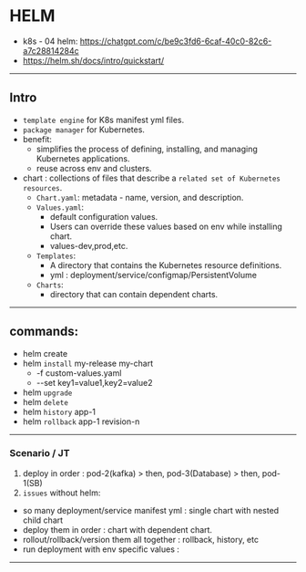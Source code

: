 # HELM
- k8s - 04 helm: https://chatgpt.com/c/be9c3fd6-6caf-40c0-82c6-a7c28814284c
- https://helm.sh/docs/intro/quickstart/
---
## Intro
- `template engine` for K8s manifest yml files.
- `package manager` for Kubernetes.
- benefit:
  - simplifies the process of defining, installing, and managing Kubernetes applications.
  - reuse across env and clusters.
- chart : collections of files that describe a `related set of Kubernetes resources`.
  - `Chart.yaml`: metadata - name, version, and description.
  - `Values.yaml`: 
    - default configuration values.
    - Users can override these values based on env while installing chart.
    - values-dev,prod,etc.
  - `Templates`: 
    - A directory that contains the Kubernetes resource definitions. 
    - yml : deployment/service/configmap/PersistentVolume 
  - `Charts`: 
    - directory that can contain dependent charts.

---
## commands:
- helm create <spring-helm>
- helm `install` my-release my-chart 
  * -f custom-values.yaml
  * --set key1=value1,key2=value2
- helm `upgrade`
- helm `delete`
- helm `history` app-1
- helm `rollback` app-1 revision-n
---
### Scenario / JT
1. deploy in order :  pod-2(kafka) >  then, pod-3(Database) > then, pod-1(SB)
2. `issues` without helm:
- so many deployment/service manifest yml : single chart with nested child chart
- deploy them in order : chart with dependent chart.
- rollout/rollback/version them all together : rollback, history, etc
- run deployment with env specific values :

---

